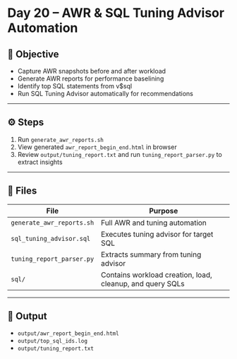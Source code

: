 # Day 20 – AWR & SQL Tuning Advisor Automation

## 🎯 Objective

- Capture AWR snapshots before and after workload
- Generate AWR reports for performance baselining
- Identify top SQL statements from v$sql
- Run SQL Tuning Advisor automatically for recommendations

---

## ⚙️ Steps

1. Run `generate_awr_reports.sh`
2. View generated `awr_report_begin_end.html` in browser
3. Review `output/tuning_report.txt` and run `tuning_report_parser.py` to extract insights

---

## 📂 Files

| File | Purpose |
|------|----------|
| `generate_awr_reports.sh` | Full AWR and tuning automation |
| `sql_tuning_advisor.sql` | Executes tuning advisor for target SQL |
| `tuning_report_parser.py` | Extracts summary from tuning advisor |
| `sql/` | Contains workload creation, load, cleanup, and query SQLs |

---

## 🧩 Output

- `output/awr_report_begin_end.html`
- `output/top_sql_ids.log`
- `output/tuning_report.txt`

